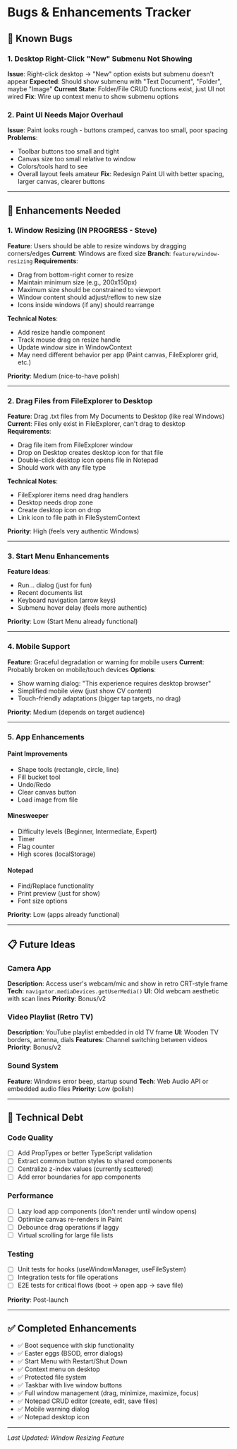 # Bugs & Enhancements Tracker

## 🐛 Known Bugs

### 1. Desktop Right-Click "New" Submenu Not Showing
**Issue**: Right-click desktop → "New" option exists but submenu doesn't appear
**Expected**: Should show submenu with "Text Document", "Folder", maybe "Image"
**Current State**: Folder/File CRUD functions exist, just UI not wired
**Fix**: Wire up context menu to show submenu options

### 2. Paint UI Needs Major Overhaul
**Issue**: Paint looks rough - buttons cramped, canvas too small, poor spacing
**Problems**:
- Toolbar buttons too small and tight
- Canvas size too small relative to window
- Colors/tools hard to see
- Overall layout feels amateur
**Fix**: Redesign Paint UI with better spacing, larger canvas, clearer buttons

---

## 🚀 Enhancements Needed

### 1. Window Resizing (IN PROGRESS - Steve)
**Feature**: Users should be able to resize windows by dragging corners/edges
**Current**: Windows are fixed size
**Branch**: `feature/window-resizing`
**Requirements**:
- Drag from bottom-right corner to resize
- Maintain minimum size (e.g., 200x150px)
- Maximum size should be constrained to viewport
- Window content should adjust/reflow to new size
- Icons inside windows (if any) should rearrange

**Technical Notes**:
- Add resize handle component
- Track mouse drag on resize handle
- Update window size in WindowContext
- May need different behavior per app (Paint canvas, FileExplorer grid, etc.)

**Priority**: Medium (nice-to-have polish)

---

### 2. Drag Files from FileExplorer to Desktop
**Feature**: Drag .txt files from My Documents to Desktop (like real Windows)
**Current**: Files only exist in FileExplorer, can't drag to desktop
**Requirements**:
- Drag file item from FileExplorer window
- Drop on Desktop creates desktop icon for that file
- Double-click desktop icon opens file in Notepad
- Should work with any file type

**Technical Notes**:
- FileExplorer items need drag handlers
- Desktop needs drop zone
- Create desktop icon on drop
- Link icon to file path in FileSystemContext

**Priority**: High (feels very authentic Windows)

---

### 3. Start Menu Enhancements
**Feature Ideas**:
- Run... dialog (just for fun)
- Recent documents list
- Keyboard navigation (arrow keys)
- Submenu hover delay (feels more authentic)

**Priority**: Low (Start Menu already functional)

---

### 4. Mobile Support
**Feature**: Graceful degradation or warning for mobile users
**Current**: Probably broken on mobile/touch devices
**Options**:
- Show warning dialog: "This experience requires desktop browser"
- Simplified mobile view (just show CV content)
- Touch-friendly adaptations (bigger tap targets, no drag)

**Priority**: Medium (depends on target audience)

---

### 5. App Enhancements

#### Paint Improvements
- Shape tools (rectangle, circle, line)
- Fill bucket tool
- Undo/Redo
- Clear canvas button
- Load image from file

#### Minesweeper
- Difficulty levels (Beginner, Intermediate, Expert)
- Timer
- Flag counter
- High scores (localStorage)

#### Notepad
- Find/Replace functionality
- Print preview (just for show)
- Font size options

**Priority**: Low (apps already functional)

---

## 📋 Future Ideas

### Camera App
**Description**: Access user's webcam/mic and show in retro CRT-style frame
**Tech**: `navigator.mediaDevices.getUserMedia()`
**UI**: Old webcam aesthetic with scan lines
**Priority**: Bonus/v2

### Video Playlist (Retro TV)
**Description**: YouTube playlist embedded in old TV frame
**UI**: Wooden TV borders, antenna, dials
**Features**: Channel switching between videos
**Priority**: Bonus/v2

### Sound System
**Feature**: Windows error beep, startup sound
**Tech**: Web Audio API or embedded audio files
**Priority**: Low (polish)

---

## 🔧 Technical Debt

### Code Quality
- [ ] Add PropTypes or better TypeScript validation
- [ ] Extract common button styles to shared components
- [ ] Centralize z-index values (currently scattered)
- [ ] Add error boundaries for app components

### Performance
- [ ] Lazy load app components (don't render until window opens)
- [ ] Optimize canvas re-renders in Paint
- [ ] Debounce drag operations if laggy
- [ ] Virtual scrolling for large file lists

### Testing
- [ ] Unit tests for hooks (useWindowManager, useFileSystem)
- [ ] Integration tests for file operations
- [ ] E2E tests for critical flows (boot → open app → save file)

**Priority**: Post-launch

---

## ✅ Completed Enhancements

- ✅ Boot sequence with skip functionality
- ✅ Easter eggs (BSOD, error dialogs)
- ✅ Start Menu with Restart/Shut Down
- ✅ Context menu on desktop
- ✅ Protected file system
- ✅ Taskbar with live window buttons
- ✅ Full window management (drag, minimize, maximize, focus)
- ✅ Notepad CRUD editor (create, edit, save files)
- ✅ Mobile warning dialog
- ✅ Notepad desktop icon

---

*Last Updated: Window Resizing Feature*
